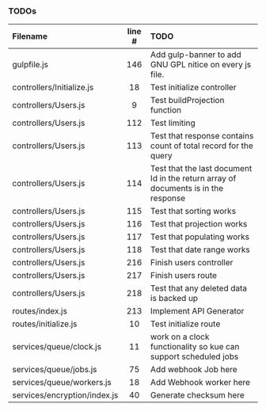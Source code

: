 ### TODOs
| Filename | line # | TODO
|:------|:------:|:------
| gulpfile.js | 146 | Add gulp-banner to add GNU GPL nitice on every js file.
| controllers/Initialize.js | 18 | Test initialize controller
| controllers/Users.js | 9 | Test buildProjection function
| controllers/Users.js | 112 | Test limiting
| controllers/Users.js | 113 | Test that response contains count of total record for the query
| controllers/Users.js | 114 | Test that the last document Id in the return array of documents is in the response
| controllers/Users.js | 115 | Test that sorting works
| controllers/Users.js | 116 | Test that projection works
| controllers/Users.js | 117 | Test that populating works
| controllers/Users.js | 118 | Test that date range works
| controllers/Users.js | 216 | Finish users controller
| controllers/Users.js | 217 | Finish users route
| controllers/Users.js | 218 | Test that any deleted data is backed up
| routes/index.js | 213 | Implement API Generator
| routes/initialize.js | 10 | Test initialize route
| services/queue/clock.js | 11 | work on a clock functionality so kue can support scheduled jobs
| services/queue/jobs.js | 75 | Add webhook Job here
| services/queue/workers.js | 18 | Add Webhook worker here
| services/encryption/index.js | 40 | Generate checksum here